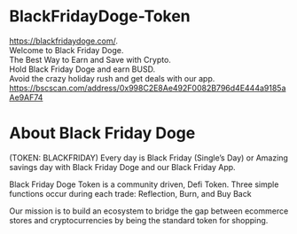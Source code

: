# BlackFridayDoge-Token
https://blackfridaydoge.com/.  
Welcome to Black Friday Doge.  
The Best Way to Earn and Save with Crypto.  
Hold Black Friday Doge and earn BUSD.  
Avoid the crazy holiday rush and get deals with our app.  
https://bscscan.com/address/0x998C2E8Ae492F0082B796d4E444a9185aAe9AF74
# About Black Friday Doge
(TOKEN: BLACKFRIDAY)
Every day is Black Friday (Single’s Day) or Amazing savings day with Black Friday Doge and our Black Friday App.

Black Friday Doge Token is a community driven, Defi Token. Three simple functions occur during each trade: Reflection, Burn, and Buy Back

Our mission is to build an ecosystem to bridge the gap between ecommerce stores and cryptocurrencies by being the standard token for shopping.
